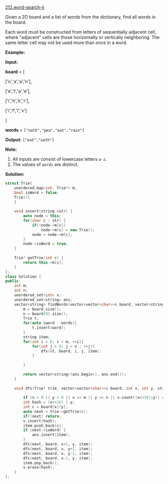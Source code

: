 [212.word-search-ii](https://leetcode.com/problems/word-search-ii/)  

Given a 2D board and a list of words from the dictionary, find all words in the board.

Each word must be constructed from letters of sequentially adjacent cell, where "adjacent" cells are those horizontally or vertically neighboring. The same letter cell may not be used more than once in a word.

**Example:**

  
**Input:** 
  
**board** \= \[
  
  \['o','a','a','n'\],
  
  \['e','t','a','e'\],
  
  \['i','h','k','r'\],
  
  \['i','f','l','v'\]
  
\]
  
**words** = `["oath","pea","eat","rain"]`
  

  
**Output:** `["eat","oath"]`
  

**Note:**

1.  All inputs are consist of lowercase letters `a-z`.
2.  The values of `words` are distinct.  



**Solution:**  

```cpp
struct Trie{
    unordered_map<int, Trie*> m;
    bool isWord = false;
    Trie(){
    }
    
    void insert(string &str) {
        auto node = this;
        for(char c : str) {
            if(!node->m[c])
                node->m[c] = new Trie();
            node = node->m[c];
        }
        node->isWord = true;
    }
    
    Trie* getTrie(int c) {
        return this->m[c];
    }
};
class Solution {
public:
    int m;
    int n;
    unordered_set<int> v;
    unordered_set<string> ans;
    vector<string> findWords(vector<vector<char>>& board, vector<string>& words) {
        m = board.size();
        n = board[0].size();
        Trie t;
        for(auto &word : words){
            t.insert(word);
        }
        string item;
        for(int i = 0; i < m; ++i){
            for(int j = 0; j < n ; ++j){
                dfs(&t, board, i, j, item);
            }
            
        }
        
        return vector<string>(ans.begin(), ans.end());
    }
    
    void dfs(Trie* trie, vector<vector<char>>& board, int x, int y, string &item) {
        
        if (x < 0 || y < 0 || x >= m || y >= n || v.count((x<<16)|y)) return;
        int hash = (x<<16) | y;
        int c = board[x][y];
        auto next = trie->getTrie(c);
        if(!next) return;
        v.insert(hash);
        item.push_back(c);
        if (next->isWord) {
            ans.insert(item);
        }
        dfs(next, board, x+1, y, item);
        dfs(next, board, x, y+1, item);
        dfs(next, board, x, y-1, item);
        dfs(next, board, x-1, y, item);
        item.pop_back();
        v.erase(hash);
    }
};
```
      